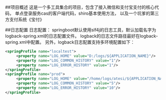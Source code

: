 ##项目概述
这是一个多工具集合的项目，包含了接入微信和支付宝支付的核心代码，
单点登录服务cas的客户端代码，shiro基本使用方法，
以及一个坑爹的第三方支付系统《宝付》

##日志配置
日志配置：
springboot默认使用slf4j的日志工具，默认加载名字为logback-spring.xml的日志配置文件。
logback的日志文件路径最好在logback-spring.xml中配置。
另外，logback日志配置支持多环境配置如下：
```xml
<springProfile name="localtest">
     <property name="LOG_HOME" value="D:/logs/${APPLICATION_NAME}"/>
     <property name="LOG_COMMON_HISTORY" value="1"/>
     <property name="LOG_ERROR_HISTORY" value="1"/>
</springProfile>
<springProfile name="prod">
     <property name="LOG_HOME" value="/home/logs/atesi/${APPLICATION_NAME}"/>
     <property name="LOG_COMMON_HISTORY" value="5"/>
     <property name="LOG_ERROR_HISTORY" value="10"/>
</springProfile>
```